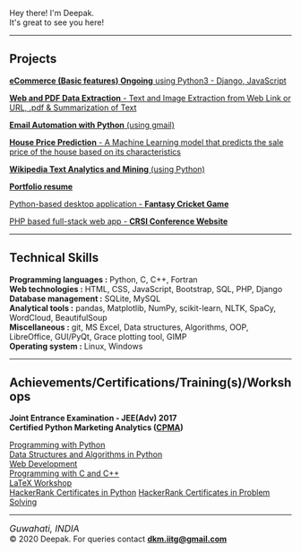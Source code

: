 

<div>
		<p>Hey there! I'm Deepak.<br/>
		It's great to see you here!</p>
</div>
<hr>
	
<h2>Projects</h2>
<p><a href="https://github.com/deepak-mandal/eCommerce"><b>eCommerce (Basic features) Ongoing</b> using Python3 - Django, JavaScript </a></p>
<p><a href="https://github.com/deepak-mandal/DueDash"><b>Web and PDF Data Extraction</b> - Text and Image Extraction from Web Link or URL, .pdf & Summarization of Text </a></p>
<p><a href="https://github.com/deepak-mandal/Email-Automation-with-Python"><b>Email Automation with Python</b> (using gmail) </a></p>
<p><a href="https://github.com/deepak-mandal/SalePricePrediction"><b>House Price Prediction</b> - A Machine Learning model that predicts the sale price of the house based on its characteristics</a></p>
<p><a href="https://github.com/deepak-mandal/Word-Cloud-from-Text-Mining"><b>Wikipedia Text Analytics and Mining</b> (using Python)</a></p>
<p><a href="https://github.com/deepak-mandal/deepak-mandal.github.io"><b>Portfolio resume</b></a></p>
<p><a href="https://github.com/deepak-mandal/Game">Python-based desktop application - <b>Fantasy Cricket Game</b> </a></p>
<p><a href="">PHP based full-stack web app - <b>CRSI Conference Website</b> </a></p>
		
<hr/>

<h2>Technical Skills</h2>
<b>Programming languages :</b> Python, C, C++, Fortran<br/>
<b>Web technologies :</b> HTML, CSS, JavaScript, Bootstrap, SQL, PHP, Django<br/>
<b>Database management :</b> SQLite, MySQL<br/>
<b>Analytical tools :</b> pandas, Matplotlib, NumPy, scikit-learn, NLTK, SpaCy, WordCloud, BeautifulSoup<br/>
<b>Miscellaneous :</b> git, MS Excel, Data structures, Algorithms, OOP, LibreOffice, GUI/PyQt, Grace plotting tool, GIMP<br/>
<b>Operating system :</b> Linux, Windows<br/>

<hr/>
		
<h2>Achievements/Certifications/Training(s)/Workshops</h2>
<b>Joint Entrance Examination - JEE(Adv) 2017</b><br/>
<b>Certified Python Marketing Analytics (<a href="https://drive.google.com/file/d/1gEPhMKFntl1qX1xWGKyjScFEp4gmOByN/view?usp=sharing" target="_blank">CPMA</a>)</b><br/>

<a href="https://drive.google.com/file/d/1t8tNXF_OBaTuzIt-9aDfUtLJz5JcQmCi/view?usp=sharing" target="_blank">Programming with Python</a><br/>
<a href="https://drive.google.com/file/d/1mH_NdkbsSqRen6IRdB6op2M679mXW0XQ/view?usp=sharing" target="_blank">Data Structures and Algorithms in Python</a><br>
<a href="https://drive.google.com/file/d/1ubIY_m1tYISwxyxLs1mhA90fDjmP-fPp/view?usp=sharing" target="_blank">Web Development</a><br>
<a href="https://drive.google.com/file/d/1arGccgA93zUGyAr2Y8N7NQ4CH8sc_Jwu/view?usp=sharing" target="_blank">Programming with C and C++</a><br/>
<a href="https://drive.google.com/file/d/1zJ26AC099Bv1wbsFc68NfxGz2LkNiJND/view?usp=sharing" target="_blank">LaTeX Workshop</a><br/>
<a href="https://www.hackerrank.com/certificates/a43ba88c024e" target="_blank">HackerRank Certificates in Python</a>
<a href="https://drive.google.com/file/d/1V14GdTpM4_cv7VZXTaCmafxbrpplAa5x/view?usp=sharing" target="_blank">HackerRank Certificates in Problem Solving</a>

<hr/>


<p><i class="fa fa-map-marker" style="font-size:16px">  Guwahati, INDIA</i><br/>&copy; 2020 Deepak. For queries contact <a href="mailto:dkmiitg@gmail.com"><b>dkm.iitg@gmail.com</b></a>  </p>	
			
			



  


<!--
**deepak-mandal/deepak-mandal** is a ✨ _special_ ✨ repository because its `README.md` (this file) appears on your GitHub profile.

Here are some ideas to get you started:

- 🔭 I’m currently working on ...
- 🌱 I’m currently learning ...
- 👯 I’m looking to collaborate on ...
- 🤔 I’m looking for help with ...
- 💬 Ask me about ...
- 📫 How to reach me: ...
- 😄 Pronouns: ...
- ⚡ Fun fact: ...
-->
